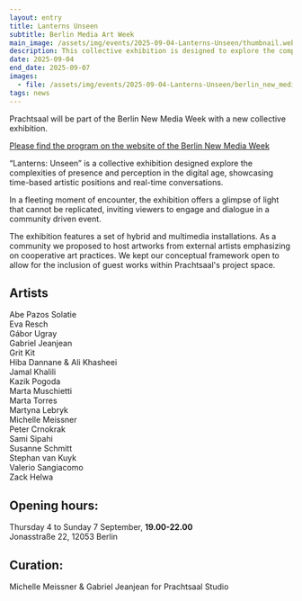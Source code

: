 ```yaml
---
layout: entry
title: Lanterns Unseen 
subtitle: Berlin Media Art Week
main_image: /assets/img/events/2025-09-04-Lanterns-Unseen/thumbnail.webp
description: This collective exhibition is designed to explore the complexities of presence and perception in the digital age, showcasing time-based artistic positions and real-time conversations.
date: 2025-09-04
end_date: 2025-09-07
images: 
  - file: /assets/img/events/2025-09-04-Lanterns-Unseen/berlin_new_media_week_2025.webp
tags: news
---
```

Prachtsaal will be part of the Berlin New Media Week with a new collective exhibition.<br>

<a href="https://berlinnewmediaweek.com/en/program">Please find the program on the website of the Berlin New Media Week</a>

“Lanterns: Unseen” is a collective exhibition designed explore the complexities of presence and perception in the digital age, showcasing time-based artistic positions and real-time conversations.<br>

In a fleeting moment of encounter, the exhibition offers a glimpse of light that cannot be replicated, inviting viewers to engage and dialogue in a community driven event. <br>

The exhibition features a set of hybrid and multimedia installations. As a community we proposed to host artworks from external artists emphasizing on cooperative art practices. We kept our conceptual framework open to allow for the inclusion of guest works within Prachtsaal's project space. <br>
## Artists

Abe Pazos Solatie<br>
Eva Resch<br>
Gábor Ugray<br>
Gabriel Jeanjean<br>
Grit Kit<br>
Hiba Dannane & Ali Khasheei<br>
Jamal Khalili<br>
Kazik Pogoda<br>
Marta Muschietti<br>
Marta Torres<br>
Martyna Lebryk<br>
Michelle Meissner<br>
Peter Crnokrak<br>
Sami Sipahi<br>
Susanne Schmitt<br>
Stephan van Kuyk<br>
Valerio Sangiacomo<br>
Zack Helwa<br>

## Opening hours:

Thursday 4 to Sunday 7 September, **19.00-22.00**<br>
Jonasstraße 22, 12053 Berlin<br>

## Curation:
Michelle Meissner & Gabriel Jeanjean for Prachtsaal Studio


